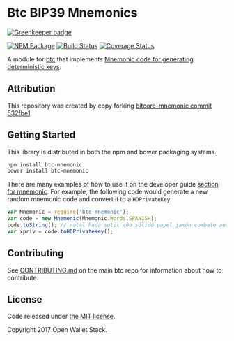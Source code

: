 Btc BIP39 Mnemonics
=======

[![Greenkeeper badge](https://badges.greenkeeper.io/owstack/btc-mnemonic.svg)](https://greenkeeper.io/)

[![NPM Package](https://img.shields.io/npm/v/btc-mnemonic.svg?style=flat-square)](https://www.npmjs.org/package/btc-mnemonic)
[![Build Status](https://img.shields.io/travis/owstack/btc-mnemonic.svg?branch=master&style=flat-square)](https://travis-ci.org/owstack/btc-mnemonic)
[![Coverage Status](https://img.shields.io/coveralls/owstack/btc-mnemonic.svg?style=flat-square)](https://coveralls.io/r/owstack/btc-mnemonic)

A module for [btc](https://github.com/owstack/btc) that implements [Mnemonic code for generating deterministic keys](https://github.com/bitcoin/bips/blob/master/bip-0039.mediawiki).

## Attribution

This repository was created by copy forking [bitcore-mnemonic commit 532fbe1](https://github.com/bitpay/bitcore-mnemonic/commit/532fbe1010502fee3f25bdd93cb8dde66fb1386e).

## Getting Started

This library is distributed in both the npm and bower packaging systems.

```sh
npm install btc-mnemonic
bower install btc-mnemonic
```

There are many examples of how to use it on the developer guide [section for mnemonic](http://btc.io/guide/module/mnemonic/index.html). For example, the following code would generate a new random mnemonic code and convert it to a `HDPrivateKey`.

```javascript
var Mnemonic = require('btc-mnemonic');
var code = new Mnemonic(Mnemonic.Words.SPANISH);
code.toString(); // natal hada sutil año sólido papel jamón combate aula flota ver esfera...
var xpriv = code.toHDPrivateKey();
```

## Contributing

See [CONTRIBUTING.md](https://github.com/owstack/btc/blob/master/CONTRIBUTING.md) on the main btc repo for information about how to contribute.

## License

Code released under [the MIT license](https://github.com/owstack/btc/blob/master/LICENSE).

Copyright 2017 Open Wallet Stack.

